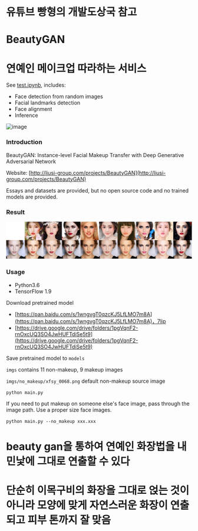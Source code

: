 # 유튜브 빵형의 개발도상국 참고
# BeautyGAN
# 연예인 메이크업 따라하는 서비스

See [test.ipynb](test.ipynb), includes:
- Face detection from random images
- Facial landmarks detection
- Face alignment
- Inference

![image](https://user-images.githubusercontent.com/76146752/116108552-f6ebae00-a6ee-11eb-9b65-d1fd5e7b3f8d.png)

### Introduction

BeautyGAN: Instance-level Facial Makeup Transfer with Deep Generative Adversarial Network

Website: [http://liusi-group.com/projects/BeautyGAN](http://liusi-group.com/projects/BeautyGAN)

Essays and datasets are provided, but no open source code and no trained models are provided.

### Result

![](result.jpg)

### Usage

- Python3.6
- TensorFlow 1.9

Download pretrained model

- [https://pan.baidu.com/s/1wngvgT0qzcKJ5LfLMO7m8A](https://pan.baidu.com/s/1wngvgT0qzcKJ5LfLMO7m8A)，7lip
- [https://drive.google.com/drive/folders/1pgVqnF2-rnOxcUQ3SO4JwHUFTdiSe5t9](https://drive.google.com/drive/folders/1pgVqnF2-rnOxcUQ3SO4JwHUFTdiSe5t9)

Save pretrained model to `models`

`imgs` contains 11 non-makeup, 9 makeup images

`imgs/no_makeup/xfsy_0068.png` default non-makeup source image

```
python main.py
```

If you need to put makeup on someone else's face image, pass through the image path. Use a proper size face images.

```
python main.py --no_makeup xxx.xxx
```

# beauty gan을 통하여 연예인 화장법을 내 민낯에 그대로 연출할 수 있다
# 단순히 이목구비의 화장을 그대로 얹는 것이 아니라 모양에 맞게 자연스러운 화장이 연출되고 피부 톤까지 잘 맞음
